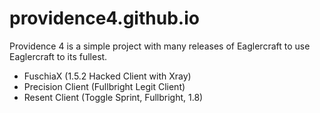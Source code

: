 # providence4.github.io
Providence 4 is a simple project with many releases of Eaglercraft to use Eaglercraft to its fullest.
* FuschiaX (1.5.2 Hacked Client with Xray)
* Precision Client (Fullbright Legit Client)
* Resent Client (Toggle Sprint, Fullbright, 1.8)
